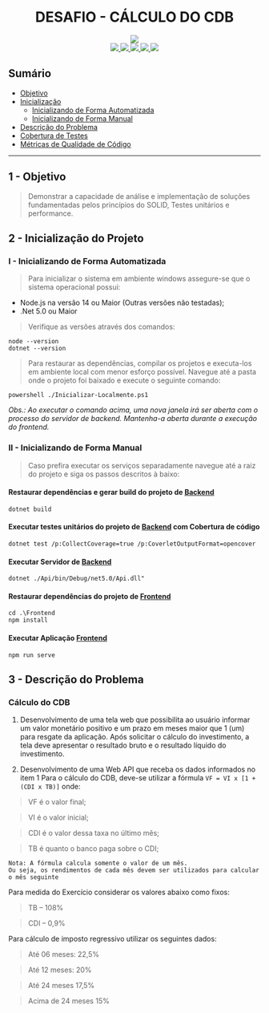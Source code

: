 <h1 align="center">DESAFIO - CÁLCULO DO CDB</h1>

<p align="center">
    <a href="https://codecov.io/gh/rochajario/B3-Desafio-Cdb">
        <img src="https://codecov.io/gh/rochajario/B3-Desafio-Cdb/branch/master/graph/badge.svg?token=YT3JTL3M0E"/>
    </a>
    <br/>
    <a href="https://sonarcloud.io/project/overview?id=rochajario_B3-Desafio-Cdb">
        <img src="https://sonarcloud.io/api/project_badges/measure?project=rochajario_B3-Desafio-Cdb&metric=sqale_rating"/>
    </a>
    <a href="https://sonarcloud.io/project/overview?id=rochajario_B3-Desafio-Cdb">
        <img src="https://sonarcloud.io/api/project_badges/measure?project=rochajario_B3-Desafio-Cdb&metric=reliability_rating"/>
    </a>
    <a href="https://sonarcloud.io/project/overview?id=rochajario_B3-Desafio-Cdb">
        <img src="https://sonarcloud.io/api/project_badges/measure?project=rochajario_B3-Desafio-Cdb&metric=security_rating"/>
    </a>
    <a href="https://sonarcloud.io/project/overview?id=rochajario_B3-Desafio-Cdb">
        <img src="https://sonarcloud.io/api/project_badges/measure?project=rochajario_B3-Desafio-Cdb&metric=code_smells"/>
    </a>
    <a href="https://sonarcloud.io/project/overview?id=rochajario_B3-Desafio-Cdb">
        <img src="https://sonarcloud.io/api/project_badges/measure?project=rochajario_B3-Desafio-Cdb&metric=sqale_index"/>
    </a>
</p>

## Sumário
- [Objetivo](#objetivo)
- [Inicialização](#inicializacao)
    - [Inicializando de Forma Automatizada](#inicializacao-a)
    - [Inicializando de Forma Manual](#inicializacao-b)
- [Descrição do Problema](#problema)
- [Cobertura de Testes](https://app.codecov.io/gh/rochajario/B3-Desafio-Cdb)
- [Métricas de Qualidade de Código](https://sonarcloud.io/project/overview?id=rochajario_B3-Desafio-Cdb)

<hr/>

<h2 id="objetivo">1 - Objetivo</h2>

> Demonstrar a capacidade de análise e implementação de soluções fundamentadas pelos princípios do SOLID, Testes unitários e performance.   


<h2 id="inicializacao">2 - Inicialização do Projeto</h2>

<h3 id="inicializacao-a">I - Inicializando de Forma Automatizada</h3>

> Para inicializar o sistema em ambiente windows assegure-se que o sistema operacional possui:
- Node.js na versão 14 ou Maior (Outras versões não testadas);
- .Net 5.0 ou Maior

> Verifique as versões através dos comandos:
```
node --version
dotnet --version
```

> Para restaurar as dependências, compilar os projetos e executa-los em ambiente local com menor esforço possível. 
Navegue até a pasta onde o projeto foi baixado e execute o seguinte comando:

```
powershell ./Inicializar-Localmente.ps1
```
<em>
	Obs.: Ao executar o comando acima, uma nova janela irá ser aberta com o processo do servidor de backend.
	Mantenha-a aberta durante a execução do frontend.
</em>

<h3 id="inicializacao-b">II - Inicializando de Forma Manual</h3>

> Caso prefira executar os serviços separadamente navegue até a raiz do projeto e siga os passos descritos à baixo:

#### Restaurar dependências e gerar build do projeto de [Backend](./Api)
```
dotnet build
```

#### Executar testes unitários do projeto de [Backend](./Api) com Cobertura de código
```
dotnet test /p:CollectCoverage=true /p:CoverletOutputFormat=opencover
```

#### Executar Servidor de [Backend](./Api)
```
dotnet ./Api/bin/Debug/net5.0/Api.dll"
```

#### Restaurar dependências do projeto de [Frontend](./Frontend)
```
cd .\Frontend
npm install
```

#### Executar Aplicação [Frontend](./Frontend)
```
npm run serve
```


<h2 id="problema">3 - Descrição do Problema</h2>

### Cálculo do CDB
1. Desenvolvimento de uma tela web que possibilita ao usuário informar um valor monetário positivo e um prazo em meses maior que 1 (um) para resgate da aplicação. Após solicitar o cálculo do investimento, a tela deve apresentar o resultado bruto e o resultado líquido do investimento.

2. Desenvolvimento de uma Web API que receba os dados informados no item 1
Para o cálculo do CDB, deve-se utilizar a fórmula `VF = VI x [1 +(CDI x TB)]` onde:
>VF é o valor final;  

>VI é o valor inicial;

>CDI é o valor dessa taxa no último mês;

>TB é quanto o banco paga sobre o CDI;

	Nota: A fórmula calcula somente o valor de um mês. 
	Ou seja, os rendimentos de cada mês devem ser utilizados para calcular o mês seguinte

Para medida do Exercício considerar os valores abaixo como fixos:
> TB – 108%

> CDI – 0,9%

Para cálculo de imposto regressivo utilizar os seguintes dados:
> Até 06 meses: 22,5%

> Até 12 meses: 20%

> Até 24 meses 17,5%

> Acima de 24 meses 15%
